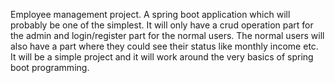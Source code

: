 Employee management project.
A spring boot application which will probably be one of  the simplest.
It will only have a crud operation part for the admin and login/register part for the normal users. The normal users will also have a part where they could see their status like monthly income etc. It will be a simple project and it will work around the very basics of spring boot programming.
